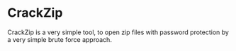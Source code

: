 CrackZip
========
CrackZip is a very simple tool, to open zip files with password protection by
a very simple brute force approach.
